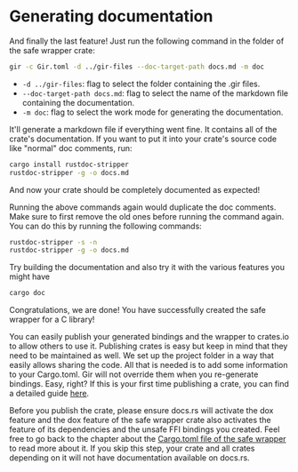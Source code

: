 # Generating documentation
And finally the last feature! Just run the following command in the folder of the safe wrapper crate:

```sh
gir -c Gir.toml -d ../gir-files --doc-target-path docs.md -m doc
```

* `-d ../gir-files`: flag to select the folder containing the .gir files.
* `--doc-target-path docs.md`: flag to select the name of the markdown file containing the documentation.
* `-m doc`: flag to select the work mode for generating the documentation.

It'll generate a markdown file if everything went fine. It contains all of the crate's documentation. If you want to put it into your crate's source code like "normal" doc comments, run:

```sh
cargo install rustdoc-stripper
rustdoc-stripper -g -o docs.md
```

And now your crate should be completely documented as expected!

Running the above commands again would duplicate the doc comments. Make sure to first remove the old ones before running the command again. You can do this by running the following commands:

```sh
rustdoc-stripper -s -n
rustdoc-stripper -g -o docs.md
```

Try building the documentation and also try it with the various features you might have

```sh
cargo doc
```

Congratulations, we are done! You have successfully created the safe wrapper for a C library!

You can easily publish your generated bindings and the wrapper to crates.io to allow others to use it. Publishing crates is easy but keep in mind that they need to be maintained as well. We set up the project folder in a way that easily allows sharing the code. All that is needed is to add some information to your Cargo.toml. Gir will not override them when you re-generate bindings. Easy, right? If this is your first time publishing a crate, you can find a detailed guide [here](https://doc.rust-lang.org/cargo/reference/publishing.html).

Before you publish the crate, please ensure docs.rs will activate the dox feature and the dox feature of the safe wrapper crate also activates the feature of its dependencies and the unsafe FFI bindings you created. Feel free to go back to the chapter about the [Cargo.toml file of the safe wrapper](high_level_rust_api.md#the-cargotoml-file) to read more about it. If you skip this step, your crate and all crates depending on it will not have documentation available on docs.rs.